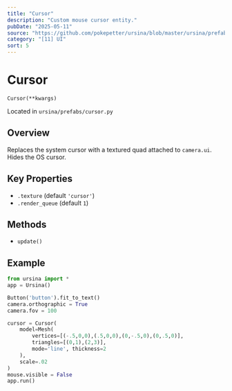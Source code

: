 ```yaml
---
title: "Cursor"
description: "Custom mouse cursor entity."
pubDate: "2025-05-11"
source: "https://github.com/pokepetter/ursina/blob/master/ursina/prefabs/cursor.py"
category: "[11] UI"
sort: 5
---
```


# Cursor

`Cursor(**kwargs)`

Located in `ursina/prefabs/cursor.py`

## Overview

Replaces the system cursor with a textured quad attached to `camera.ui`. Hides the OS cursor.

## Key Properties

- `.texture` (default `'cursor'`)  
- `.render_queue` (default `1`)  

## Methods

- `update()`

## Example

```python
from ursina import *
app = Ursina()

Button('button').fit_to_text()
camera.orthographic = True
camera.fov = 100

cursor = Cursor(
    model=Mesh(
        vertices=[(-.5,0,0),(.5,0,0),(0,-.5,0),(0,.5,0)],
        triangles=[(0,1),(2,3)],
        mode='line', thickness=2
    ),
    scale=.02
)
mouse.visible = False
app.run()
```